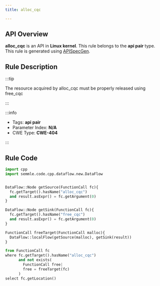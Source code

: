 ```yaml
---
title: alloc_cqc

---
```



## API Overview
**alloc_cqc** is an API in **Linux kernel**. This rule belongs to the **api pair** type. This rule is generated using [APISpecGen](../../tools/APISpecGen).
## Rule Description

:::tip

The resource acquired by alloc_cqc must be properly released using free_cqc

:::

:::info

- Tags: **api pair**
- Parameter Index: **N/A**
- CWE Type: **CWE-404**

:::

## Rule Code
```python
import cpp
import semmle.code.cpp.dataflow.new.DataFlow


DataFlow::Node getSource(FunctionCall fc){
  fc.getTarget().hasName("alloc_cqc")
  and result.asExpr() = fc.getArgument(0)
}

DataFlow::Node getSink(FunctionCall fc){
  fc.getTarget().hasName("free_cqc")
  and result.asExpr() = fc.getArgument(0)
}

FunctionCall freeTarget(FunctionCall malloc){
  DataFlow::localFlow(getSource(malloc), getSink(result))
}

from FunctionCall fc
where fc.getTarget().hasName("alloc_cqc")
      and not exists(
        FunctionCall free| 
        free = freeTarget(fc)
      )
select fc.getLocation()

    
```